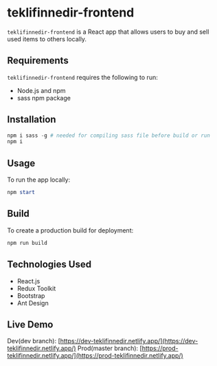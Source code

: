 # teklifinnedir-frontend

`teklifinnedir-frontend` is a React app that allows users to buy and sell used items to others locally.

## Requirements

`teklifinnedir-frontend` requires the following to run:

- Node.js and npm
- sass npm package

## Installation

```powershell
npm i sass -g # needed for compiling sass file before build or run
npm i
```

## Usage

To run the app locally:

```powershell
npm start
```

## Build

To create a production build for deployment:

```powershell
npm run build
```

## Technologies Used

- React.js
- Redux Toolkit
- Bootstrap
- Ant Design

## Live Demo

Dev(dev branch): [https://dev-teklifinnedir.netlify.app/](https://dev-teklifinnedir.netlify.app/)
Prod(master branch): [https://prod-teklifinnedir.netlify.app/](https://prod-teklifinnedir.netlify.app/)
